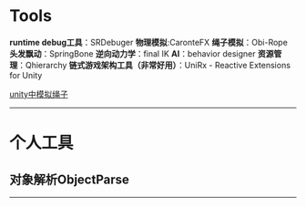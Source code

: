# Tools

**runtime debug工具**：SRDebuger
**物理模拟**:CaronteFX
**绳子模拟**：Obi-Rope
**头发飘动**：SpringBone
**逆向动力学**：final IK
**AI**：behavior designer
**资源管理**：Qhierarchy
**链式游戏架构工具（非常好用）**：UniRx - Reactive Extensions for Unity

[unity中模拟绳子](https://blog.csdn.net/roadlun/article/details/80200304)

******

# 个人工具

## 对象解析ObjectParse

******